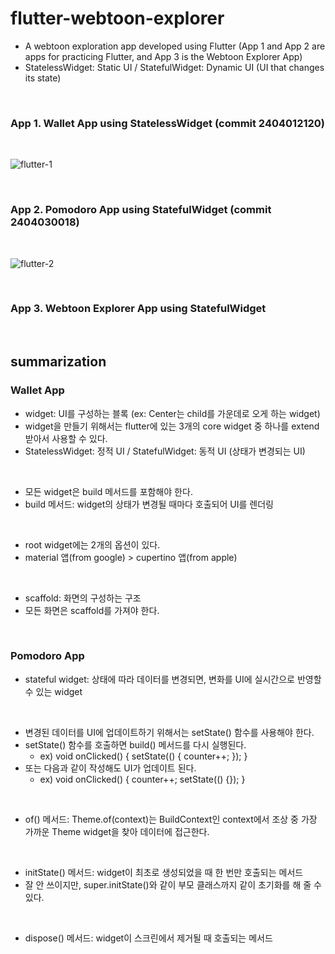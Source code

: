 # flutter-webtoon-explorer

- A webtoon exploration app developed using Flutter (App 1 and App 2 are apps for practicing Flutter, and App 3 is the Webtoon Explorer App)
- StatelessWidget: Static UI / StatefulWidget: Dynamic UI (UI that changes its state)

<br>

### App 1. Wallet App using StatelessWidget (commit 2404012120)

<br>

![flutter-1](https://github.com/yeohj0710/flutter-webtoon-explorer/assets/93759367/ccff9a0b-b99a-4ede-8102-5781600571ca)

<br>

### App 2. Pomodoro App using StatefulWidget (commit 2404030018)

<br>

![flutter-2](https://github.com/yeohj0710/flutter-webtoon-explorer/assets/93759367/5cb4e565-3556-48d8-aa02-0668f29ff775)

<br>

### App 3. Webtoon Explorer App using StatefulWidget

<br>

## summarization

### Wallet App

- widget: UI를 구성하는 블록 (ex: Center는 child를 가운데로 오게 하는 widget)
- widget을 만들기 위해서는 flutter에 있는 3개의 core widget 중 하나를 extend 받아서 사용할 수 있다.
- StatelessWidget: 정적 UI / StatefulWidget: 동적 UI (상태가 변경되는 UI)

<br>

- 모든 widget은 build 메서드를 포함해야 한다.
- build 메서드: widget의 상태가 변경될 때마다 호출되어 UI를 렌더링

<br>

- root widget에는 2개의 옵션이 있다.
- material 앱(from google) > cupertino 앱(from apple)

<br>

- scaffold: 화면의 구성하는 구조
- 모든 화면은 scaffold를 가져야 한다.

<br>

### Pomodoro App

- stateful widget: 상태에 따라 데이터를 변경되면, 변화를 UI에 실시간으로 반영할 수 있는 widget

<br>

- 변경된 데이터를 UI에 업데이트하기 위해서는 setState() 함수를 사용해야 한다.
- setState() 함수를 호출하면 build() 메서드를 다시 실행된다.
  - ex) void onClicked() { setState(() { counter++; }); }
- 또는 다음과 같이 작성해도 UI가 업데이트 된다.
  - ex) void onClicked() { counter++; setState(() {}); }

<br>

- of() 메서드: Theme.of(context)는 BuildContext인 context에서 조상 중 가장 가까운 Theme widget을 찾아 데이터에 접근한다.

<br>

- initState() 메서드: widget이 최초로 생성되었을 때 한 번만 호출되는 메서드
- 잘 안 쓰이지만, super.initState()와 같이 부모 클래스까지 같이 초기화를 해 줄 수 있다.

<br>

- dispose() 메서드: widget이 스크린에서 제거될 때 호출되는 메서드

<br>
<br>
